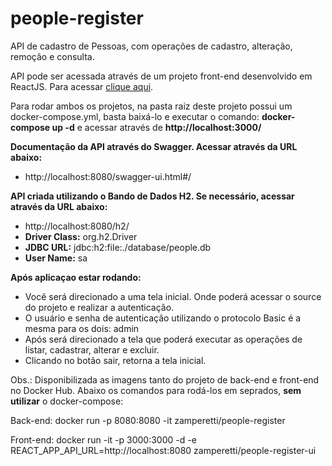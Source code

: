 # people-register
API de cadastro de Pessoas, com operações de cadastro, alteração, remoção e consulta. 

API pode ser acessada através de um projeto front-end desenvolvido em ReactJS. Para acessar <a href="https://github.com/kevinzamperetti/people-register-ui" target="_blank">clique aqui</a>.

Para rodar ambos os projetos, na pasta raiz deste projeto possui um docker-compose.yml, basta baixá-lo e executar o comando: **docker-compose up -d** e acessar através de **http://localhost:3000/**

**Documentação da API através do Swagger. Acessar através da URL abaixo:**
- http://localhost:8080/swagger-ui.html#/

**API criada utilizando o Bando de Dados H2. Se necessário, acessar através da URL abaixo:**
- http://localhost:8080/h2/
- **Driver Class:** org.h2.Driver
- **JDBC URL:** jdbc:h2:file:./database/people.db
- **User Name:** sa

**Após aplicaçao estar rodando:**
- Você será direcionado a uma tela inicial. Onde poderá acessar o source do projeto e realizar a autenticação. 
- O usuário e senha de autenticação utilizando o protocolo Basic é a mesma para os dois: admin
- Após será direcionado a tela que poderá executar as operações de listar, cadastrar, alterar e excluir.
- Clicando no botão sair, retorna a tela inicial.

Obs.:
Disponibilizada as imagens tanto do projeto de back-end e front-end no Docker Hub. 
Abaixo os comandos para rodá-los em seprados, **sem utilizar** o docker-compose:

Back-end:
docker run -p 8080:8080 -it zamperetti/people-register

Front-end:
docker run -it -p 3000:3000 -d -e REACT_APP_API_URL=http://localhost:8080 zamperetti/people-register-ui
